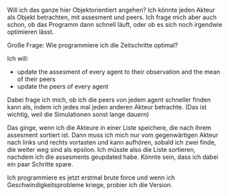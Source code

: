 

Will ich das ganze hier Objektorientiert angehen? Ich könnte jeden Akteur als Objekt betrachten, mit assesment und peers. Ich frage mich aber auch schon, ob das Programm dann schnell läuft, oder ob es sich noch irgendwie optimieren lässt.

Große Frage: Wie programmiere ich die Zeitschritte optimal?

Ich will:

- update the assesment of every agent to their observation and the mean of their peers
- update the peers of every agent

Dabei frage ich mich, ob ich die peers von jedem agent schneller finden kann als, indem ich jedes mal jeden anderen Akteur betrachte. (Das ist wichtig, weil die Simulationen sonst lange dauern)

Das ginge, wenn ich die Akteure in einer Liste speichere, die nach ihrem assesment sortiert ist. Dann muss ich mich nur vom gegenwärtigen Akteur nach links und rechts vortasten und kann aufhören, sobald ich zwei finde, die weiter weg sind als epsilon. Ich müsste also die Liste sortieren, nachdem ich die assesments geupdated habe. Könnte sein, dass ich dabei ein paar Schritte spare.

Ich programmiere es jetzt erstmal brute force und wenn ich Geschwindigkeitsprobleme kriege, probier ich die Version.